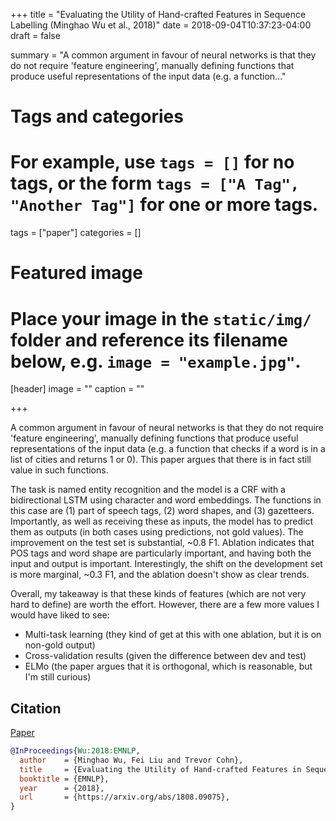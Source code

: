 +++
title = "Evaluating the Utility of Hand-crafted Features in Sequence Labelling (Minghao Wu et al., 2018)"
date = 2018-09-04T10:37:23-04:00
draft = false

summary = "A common argument in favour of neural networks is that they do not require 'feature engineering', manually defining functions that produce useful representations of the input data (e.g. a function..."

# Tags and categories
# For example, use `tags = []` for no tags, or the form `tags = ["A Tag", "Another Tag"]` for one or more tags.
tags = ["paper"]
categories = []

# Featured image
# Place your image in the `static/img/` folder and reference its filename below, e.g. `image = "example.jpg"`.
[header]
image = ""
caption = ""

+++

A common argument in favour of neural networks is that they do not require 'feature engineering', manually defining functions that produce useful representations of the input data (e.g. a function that checks if a word is in a list of cities and returns 1 or 0).
This paper argues that there is in fact still value in such functions.

The task is named entity recognition and the model is a CRF with a bidirectional LSTM using character and word embeddings.
The functions in this case are (1) part of speech tags, (2) word shapes, and (3) gazetteers.
Importantly, as well as receiving these as inputs, the model has to predict them as outputs (in both cases using predictions, not gold values).
The improvement on the test set is substantial, ~0.8 F1.
Ablation indicates that POS tags and word shape are particularly important, and having both the input and output is important.
Interestingly, the shift on the development set is more marginal, ~0.3 F1, and the ablation doesn't show as clear trends.

Overall, my takeaway is that these kinds of features (which are not very hard to define) are worth the effort.
However, there are a few more values I would have liked to see:

- Multi-task learning (they kind of get at this with one ablation, but it is on non-gold output)
- Cross-validation results (given the difference between dev and test)
- ELMo (the paper argues that it is orthogonal, which is reasonable, but I'm still curious)

## Citation

[Paper](https://arxiv.org/abs/1808.09075)

```bibtex
@InProceedings{Wu:2018:EMNLP,
  author    = {Minghao Wu, Fei Liu and Trevor Cohn},
  title     = {Evaluating the Utility of Hand-crafted Features in Sequence Labelling},
  booktitle = {EMNLP},
  year      = {2018},
  url       = {https://arxiv.org/abs/1808.09075},
}
```
